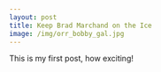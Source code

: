 ```yaml
---
layout: post
title: Keep Brad Marchand on the Ice
image: /img/orr_bobby_gal.jpg
---
```


This is my first post, how exciting!
